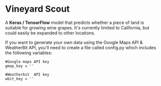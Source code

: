 # Vineyard Scout
A **Keras / TensorFlow** model that predicts whether a piece of land is suitable for growing wine grapes. It's currently limited to California, but could easily be expanded to other locations.

If you want to generate your own data using the Google Maps API & WeatherBit API, you'll need to create a file called config.py which includes the following variables:

```
#Google maps API key
gmap_key = ''

#Weatherbit  API key
wbit_key = ''
```


